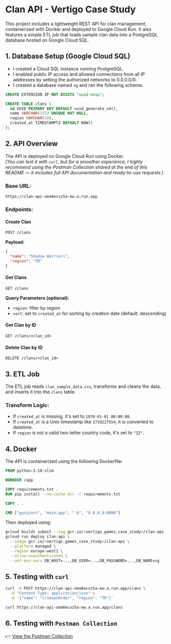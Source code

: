 


# Clan API - Vertigo Case Study

This project includes a lightweight REST API for clan management, containerized with Docker and deployed to Google Cloud Run. It also features a simple ETL job that loads sample clan data into a PostgreSQL database hosted on Google Cloud SQL.

## 1. Database Setup (Google Cloud SQL)

- I created a Cloud SQL instance running PostgreSQL.
- I enabled public IP access and allowed connections from all IP addresses by setting the authorized networks to 0.0.0.0/0.
- I created a database named `vg` and ran the following schema:

```sql
CREATE EXTENSION IF NOT EXISTS "uuid-ossp";

CREATE TABLE clans (
  id UUID PRIMARY KEY DEFAULT uuid_generate_v4(),
  name VARCHAR(255) UNIQUE NOT NULL,
  region VARCHAR(10),
  created_at TIMESTAMPTZ DEFAULT NOW()
);
```

## 2. API Overview

The API is deployed on Google Cloud Run using Docker.  
(*You can test it with `curl`, but for a smoother experience, I highly recommend using the Postman Collection shared at the end of this README — it includes full API documentation and ready-to-use requests.*)

### Base URL:
```
https://clan-api-oma6ecvz5a-ew.a.run.app
```

### Endpoints:

#### Create Clan
```
POST /clans
```
**Payload:**
```json
{
  "name": "Shadow Warriors",
  "region": "TR"
}
```

#### Get Clans
```
GET /clans
```
**Query Parameters (optional):**
- `region`: filter by region
- `sort`: set to `created_at` for sorting by creation date (default: descending)

#### Get Clan by ID
```
GET /clans/<clan_id>
```

#### Delete Clan by ID
```
DELETE /clans/<clan_id>
```

## 3. ETL Job

The ETL job reads `clan_sample_data.csv`, transforms and cleans the data, and inserts it into the `clans` table.

### Transform Logic:

- If `created_at` is missing, it's set to `1970-01-01 00:00:00`.
- If `created_at` is a Unix timestamp like `1719227554`, it is converted to datetime.
- If `region` is not a valid two-letter country code, it's set to `"ZZ"`.

## 4. Docker

The API is containerized using the following Dockerfile:

```dockerfile
FROM python:3.10-slim

WORKDIR /app

COPY requirements.txt .
RUN pip install --no-cache-dir -r requirements.txt

COPY . .

CMD ["gunicorn", "main:app", "-b", "0.0.0.0:8080"]
```

Then deployed using:
```bash
gcloud builds submit --tag gcr.io/<vertigo_games_case_study>/clan-api
gcloud run deploy clan-api \
  --image gcr.io/<vertigo_games_case_study>/clan-api \
  --platform managed \
  --region europe-west1 \
  --allow-unauthenticated \
  --set-env-vars DB_HOST=...,DB_USER=...,DB_PASSWORD=...,DB_NAME=vg
```

## 5. Testing with `curl`

```bash
curl -X POST https://clan-api-oma6ecvz5a-ew.a.run.app/clans \
  -H "Content-Type: application/json" \
  -d '{"name": "CrimsonOrder", "region": "TR"}'

curl https://clan-api-oma6ecvz5a-ew.a.run.app/clans
```
## 6. Testing with `Postman Collection`
👉 [View the Postman Collection](https://sozen-emre98-9928497.postman.co/workspace/dev~aca37e47-4415-4e18-86e4-8b20ca86ca7d/collection/47365831-9ec09769-883a-43c3-a4a5-d74b70f13c7e?action=share&source=copy-link&creator=47365831)